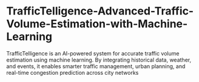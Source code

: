 # TrafficTelligence-Advanced-Traffic-Volume-Estimation-with-Machine-Learning
TrafficTelligence is an AI-powered system for accurate traffic volume estimation using machine learning. By integrating historical data, weather, and events, it enables smarter traffic management, urban planning, and real-time congestion prediction across city networks
